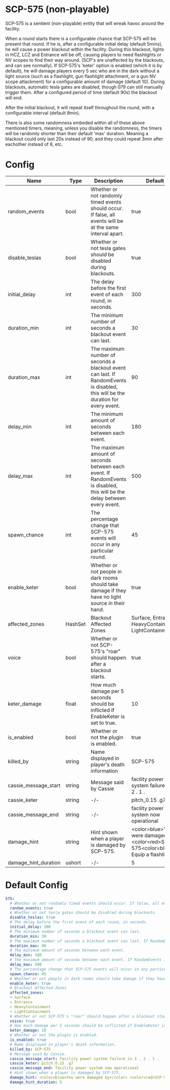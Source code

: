 # SCP-575 (non-playable)
SCP-575 is a sentient (non-playable) entity that will wreak havoc around the facility.

When a round starts there is a configurable chance that SCP-575 will be present that round.
If he is, after a configurable initial delay (default 5mins), he will cause a power blackout within the facility. During this blackout, lights in HCZ, LCZ and Entrance will be off, causing players to need flashlights or NV scopes to find their way around. (SCP's are unaffected by the blackouts, and can see normally).
If SCP-575's 'keter' option is enabled (which it is by default), he will damage players every 5 sec who are in the dark without a light source (such as a flashlight, gun flashlight attachment, or a gun NV scope attackment) for a configurable amount of damage (default 10).
During blackouts, automatic tesla gates are disabled, though 079 can still manually trigger them.
After a configured period of time (default 90s) the blackout will end.

After the initial blackout, it will repeat itself throughout the round, with a configurable interval (default 8min).

There is also some randomness embeded within all of these above mentioned timers, meaning, unless you disable the randomness, the timers will be randomly shorter than their default 'max' duration. Meaning a blackout could only last 20s instead of 90, and they could repeat 3min after eachother instead of 8, etc.

# Config
Name | Type | Description | Default
---- | ---- | ----------- | -------
random_events | bool | Whether or not randomly timed events should occur. If false, all events will be at the same interval apart. | true
disable_teslas | bool | Whether or not tesla gates should be disabled during blackouts. | true
initial_delay | int | The delay before the first event of each round, in seconds. | 300
duration_min | int | The minimum number of seconds a blackout event can last. | 30
duration_max | int | The maximum number of seconds a blackout event can last. If RandomEvents is disabled, this will be the duration for every event. | 90
delay_min | int | The minimum amount of seconds between each event. | 180
delay_max | int | The maximum amount of seconds between each event. If RandomEvents is disabled, this will be the delay between every event. | 500
spawn_chance | int | The percentage change that SCP-575 events will occur in any particular round. | 45
enable_keter | bool | Whether or not people in dark rooms should take damage if they have no light source in their hand. | true
affected_zones | HashSet | Blackout Affected Zones | Surface, Entrance, HeavyContainment, LightContainment
voice | bool | Whether or not SCP-575's "roar" should happen after a blackout starts. | true
keter_damage | float | How much damage per 5 seconds should be inflicted if EnableKeter is set to true. | 10
is_enabled | bool | Whether or not the plugin is enabled. | true
killed_by | string | Name displayed in player's death information | SCP-575
cassie_message_start | string | Message said by Cassie | facility power system failure in 3 . 2 . 1 .
cassie_keter | string | -/- | pitch_0.15 .g7
cassie_message_end | string | -/- | facility power system now operational
damage_hint | string | Hint shown when a player is damaged by SCP-575. | <color=blue>You were damaged by</color> <color=red>SCP-575</color><color=blue>! Equip a flashlight!</color>
damage_hint_duration | ushort | -/- | 5

# Default Config
```yml
575:
  # Whether or not randomly timed events should occur. If false, all events will be at the same interval apart.
  random_events: true
  # Whether or not tesla gates should be disabled during blackouts.
  disable_teslas: true
  # The delay before the first event of each round, in seconds.
  initial_delay: 300
  # The minimum number of seconds a blackout event can last.
  duration_min: 30
  # The maximum number of seconds a blackout event can last. If RandomEvents is disabled, this will be the duration for every event.
  duration_max: 90
  # The minimum amount of seconds between each event.
  delay_min: 180
  # The maximum amount of seconds between each event. If RandomEvents is disabled, this will be the delay between every event.
  delay_max: 500
  # The percentage change that SCP-575 events will occur in any particular round.
  spawn_chance: 45
  # Whether or not people in dark rooms should take damage if they have no light source in their hand.
  enable_keter: true
  # Blackout Affected Zones
  affected_zones:
  - Surface
  - Entrance
  - HeavyContainment
  - LightContainment
  # Whether or not SCP-575's "roar" should happen after a blackout starts.
  voice: true
  # How much damage per 5 seconds should be inflicted if EnableKeter is set to true.
  keter_damage: 10
  # Whether or not the plugin is enabled.
  is_enabled: true
  # Name displayed in player's death information.
  killed_by: SCP-575
  # Message said by Cassie.
  cassie_message_start: facility power system failure in 3 . 2 . 1 .
  cassie_keter: pitch_0.15 .g7
  cassie_message_end: facility power system now operational
  # Hint shown when a player is damaged by SCP-575.
  damage_hint: <color=blue>You were damaged by</color> <color=red>SCP-575</color><color=blue>! Equip a flashlight!</color>
  damage_hint_duration: 5
```
